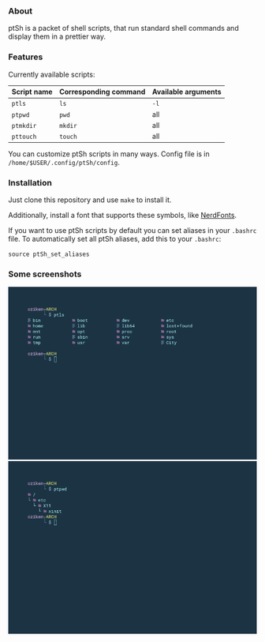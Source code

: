 ### About

ptSh is a packet of shell scripts, that run standard shell commands and display them in a prettier way.

### Features

Currently available scripts:

| Script name | Corresponding command | Available arguments |
| ------------ | ------------ | ------------ |
| `ptls` |  `ls` | `-l` |
| `ptpwd` | `pwd` | all |
| `ptmkdir` | `mkdir` | all |
| `pttouch` | `touch` | all |

You can customize ptSh scripts in many ways. Config file is in `/home/$USER/.config/ptSh/config`.

### Installation

Just clone this repository and use `make` to install it.

Additionally, install a font that supports these symbols, like [NerdFonts](https://github.com/ryanoasis/nerd-fonts).

If you want to use ptSh scripts by default you can set aliases in your `.bashrc` file.
To automatically set all ptSh aliases, add this to your `.bashrc`:

```shell
source ptSh_set_aliases
```

### Some screenshots

![](/img/ptls.png)
![](/img/ptpwd.png)
